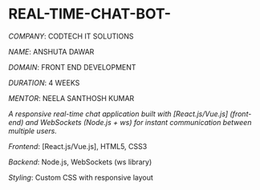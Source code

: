 # REAL-TIME-CHAT-BOT-

*COMPANY*: CODTECH IT SOLUTIONS

*NAME*: ANSHUTA DAWAR

*DOMAIN*: FRONT END DEVELOPMENT

*DURATION*: 4 WEEKS

*MENTOR*: NEELA SANTHOSH KUMAR

*A responsive real-time chat application built with [React.js/Vue.js] (front-end) and WebSockets (Node.js + ws) for instant communication between multiple users.*

*Frontend*: [React.js/Vue.js], HTML5, CSS3

*Backend*: Node.js, WebSockets (ws library)

*Styling*: Custom CSS with responsive layout

